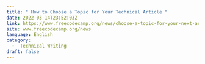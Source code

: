 ```yaml
---
title: " How to Choose a Topic for Your Technical Article "
date: 2022-03-14T23:52:03Z
link: https://www.freecodecamp.org/news/choose-a-topic-for-your-next-article/?utm_medium=RSS&utm_source=news.12bit.vn
site: www.freecodecamp.org/news
language: English
category:
  -  Technical Writing 
draft: false
---
```

